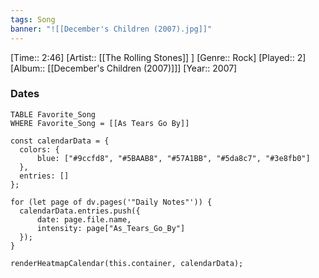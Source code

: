 ```yaml
---
tags: Song  
banner: "![[December's Children (2007).jpg]]"
---
```

[Time:: 2:46]
[Artist:: [[The Rolling Stones]] ]
[Genre:: Rock]
[Played:: 2]
[Album:: [[December's Children (2007)]]]
[Year:: 2007]
### Dates
````dataview
TABLE Favorite_Song
WHERE Favorite_Song = [[As Tears Go By]]
````
  ```dataviewjs
const calendarData = { 
	colors: { 
		blue: ["#9ccfd8", "#5BAAB8", "#57A1BB", "#5da8c7", "#3e8fb0"] 
	}, 
	entries: [] 
}; 

for (let page of dv.pages('"Daily Notes"')) { 
	calendarData.entries.push({ 
		date: page.file.name, 
		intensity: page["As_Tears_Go_By"]
	}); 
} 

renderHeatmapCalendar(this.container, calendarData);
```
